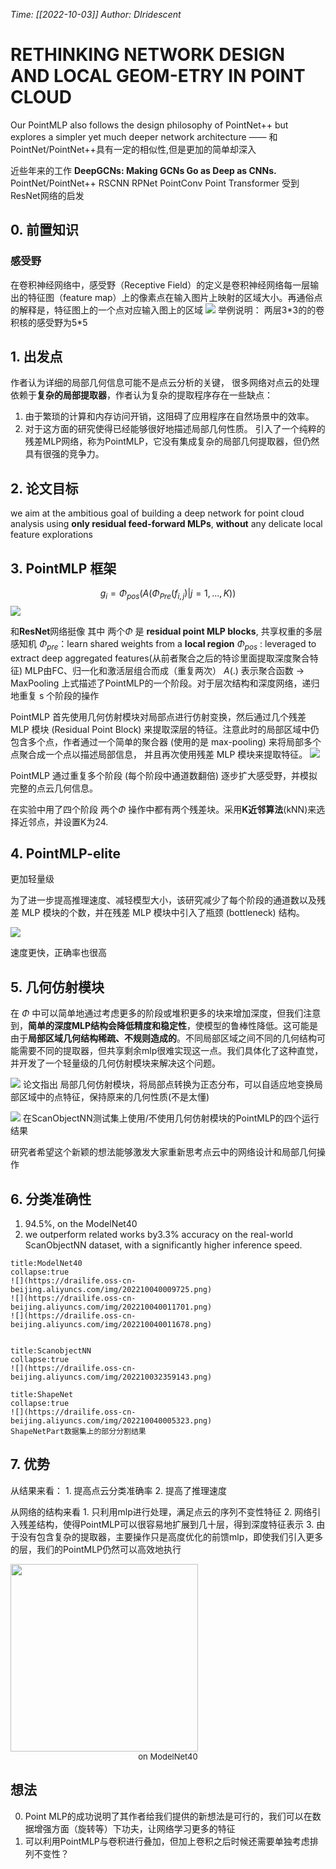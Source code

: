 *Time: [[2022-10-03]]*
*Author: DIridescent*

# RETHINKING NETWORK DESIGN AND LOCAL GEOM-ETRY IN POINT CLOUD

Our PointMLP also follows the design philosophy of PointNet++ but explores a simpler yet much deeper network architecture —— 和PointNet/PointNet++具有一定的相似性,但是更加的简单却深入

近些年来的工作
**DeepGCNs: Making GCNs Go as Deep as CNNs.**
PointNet/PointNet++
RSCNN
RPNet
PointConv
Point Transformer
受到ResNet网络的启发

 ## 0. 前置知识
### 感受野
在卷积神经网络中，感受野（Receptive Field）的定义是卷积神经网络每一层输出的特征图（feature map）上的像素点在输入图片上映射的区域大小。再通俗点的解释是，特征图上的一个点对应输入图上的区域
![](https://drailife.oss-cn-beijing.aliyuncs.com/img/202210041037848.png)
举例说明： 两层3\*3的的卷积核的感受野为5\*5

## 1. 出发点
作者认为详细的局部几何信息可能不是点云分析的关键，
很多网络对点云的处理依赖于**复杂的局部提取器**，作者认为复杂的提取程序存在一些缺点：
1. 由于繁琐的计算和内存访问开销，这阻碍了应用程序在自然场景中的效率。
2. 对于这方面的研究使得已经能够很好地描述局部几何性质。
引入了一个纯粹的残差MLP网络，称为PointMLP，它没有集成复杂的局部几何提取器，但仍然具有很强的竞争力。

## 2. 论文目标
we aim at the ambitious goal of building a deep network for point cloud analysis using **only residual feed-forward MLPs**, **without** any delicate local feature explorations

## 3. PointMLP 框架
$$g_i=\Phi_{pos}(A(\Phi_{Pre}(f_{i,j})|j=1,...,K))$$
![](https://drailife.oss-cn-beijing.aliyuncs.com/img/202210032133815.png)

和**ResNet**网络挺像
其中 两个$\Phi$ 是 **residual point MLP blocks**, 共享权重的多层感知机
$\Phi_{pre}$：learn shared weights from a **local region** 
$\Phi_{pos}$ : leveraged to extract deep aggregated features(从前者聚合之后的特诊里面提取深度聚合特征)
MLP由FC、归一化和激活层组合而成（重复两次）
$A(.)$ 表示聚合函数  -> MaxPooling
上式描述了PointMLP的一个阶段。对于层次结构和深度网络，递归地重复 s 个阶段的操作

PointMLP 首先使用几何仿射模块对局部点进行仿射变换，然后通过几个残差 MLP 模块 (Residual Point Block) 来提取深层的特征。注意此时的局部区域中仍包含多个点，作者通过一个简单的聚合器 (使用的是 max-pooling) 来将局部多个点聚合成一个点以描述局部信息， 并且再次使用残差 MLP 模块来提取特征。
![](https://drailife.oss-cn-beijing.aliyuncs.com/img/202210032354283.png)

PointMLP 通过重复多个阶段 (每个阶段中通道数翻倍) 逐步扩大感受野，并模拟完整的点云几何信息。

在实验中用了四个阶段 两个$\Phi$ 操作中都有两个残差块。采用**K近邻算法**(kNN)来选择近邻点，并设置K为24.

## 4. PointMLP-elite
更加轻量级

为了进一步提高推理速度、减轻模型大小，该研究减少了每个阶段的通道数以及残差 MLP 模块的个数，并在残差 MLP 模块中引入了瓶颈 (bottleneck) 结构。

![](https://drailife.oss-cn-beijing.aliyuncs.com/img/202210032355381.png)

速度更快，正确率也很高


## 5. 几何仿射模块

在 $\Phi$ 中可以简单地通过考虑更多的阶段或堆积更多的块来增加深度，但我们注意到，**简单的深度MLP结构会降低精度和稳定性**，使模型的鲁棒性降低。这可能是由于**局部区域几何结构稀疏、不规则造成的**。不同局部区域之间不同的几何结构可能需要不同的提取器，但共享剩余mlp很难实现这一点。我们具体化了这种直觉，并开发了一个轻量级的几何仿射模块来解决这个问题。

![](https://drailife.oss-cn-beijing.aliyuncs.com/img/202210032209580.png)
论文指出 局部几何仿射模块，将局部点转换为正态分布，可以自适应地变换局部区域中的点特征，保持原来的几何性质(不是太懂)


![](https://drailife.oss-cn-beijing.aliyuncs.com/img/202210032322818.png)
在ScanObjectNN测试集上使用/不使用几何仿射模块的PointMLP的四个运行结果

研究者希望这个新颖的想法能够激发大家重新思考点云中的网络设计和局部几何操作

## 6. 分类准确性

1. 94.5%, on the ModelNet40
2. we outperform related works by3.3% accuracy on the real-world ScanObjectNN dataset, with a significantly higher inference speed.

```ad-note
title:ModelNet40
collapse:true
![](https://drailife.oss-cn-beijing.aliyuncs.com/img/202210040009725.png)
![](https://drailife.oss-cn-beijing.aliyuncs.com/img/202210040011701.png)
![](https://drailife.oss-cn-beijing.aliyuncs.com/img/202210040011678.png)


```
```ad-note
title:ScanobjectNN
collapse:true
![](https://drailife.oss-cn-beijing.aliyuncs.com/img/202210032359143.png)

```
```ad-note
title:ShapeNet
collapse:true
![](https://drailife.oss-cn-beijing.aliyuncs.com/img/202210040005323.png)
ShapeNetPart数据集上的部分分割结果
```

## 7. 优势
  从结果来看：
	  1. 提高点云分类准确率
	  2. 提高了推理速度
  
  从网络的结构来看
	 1.  只利用mlp进行处理，满足点云的序列不变性特征
	 2.  网络引入残差结构，使得PointMLP可以很容易地扩展到几十层，得到深度特征表示
	 3.  由于没有包含复杂的提取器，主要操作只是高度优化的前馈mlp，即使我们引入更多的层，我们的PointMLP仍然可以高效地执行

<img src="https://drailife.oss-cn-beijing.aliyuncs.com/img/202210032058348.png" height=300>
<center><font size =2>on ModelNet40</font></center>

## 想法
0. Point MLP的成功说明了其作者给我们提供的新想法是可行的，我们可以在数据增强方面（旋转等）下功夫，让网络学习更多的特征
1. 可以利用PointMLP与卷积进行叠加，但加上卷积之后时候还需要单独考虑排列不变性？

 